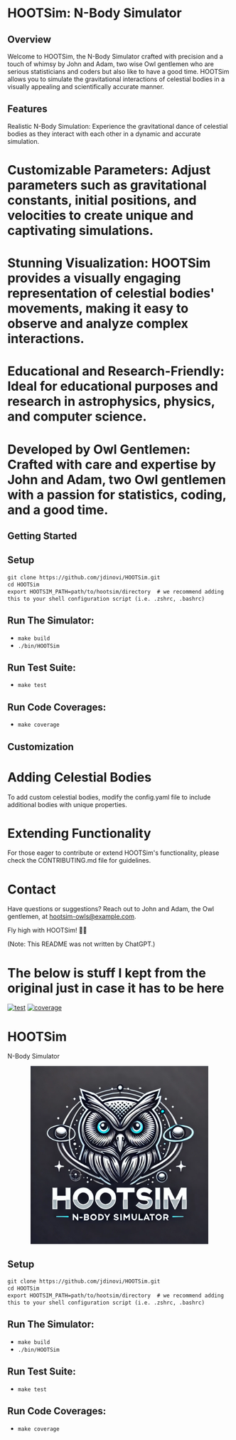 # HOOTSim: N-Body Simulator

## Overview ##
Welcome to HOOTSim, the N-Body Simulator crafted with precision and a touch of whimsy by John and Adam, two wise Owl gentlemen who are serious statisticians and coders but also like to have a good time. HOOTSim allows you to simulate the gravitational interactions of celestial bodies in a visually appealing and scientifically accurate manner.

## Features ##
Realistic N-Body Simulation: Experience the gravitational dance of celestial bodies as they interact with each other in a dynamic and accurate simulation.

# Customizable Parameters: Adjust parameters such as gravitational constants, initial positions, and velocities to create unique and captivating simulations.

# Stunning Visualization: HOOTSim provides a visually engaging representation of celestial bodies' movements, making it easy to observe and analyze complex interactions.

# Educational and Research-Friendly: Ideal for educational purposes and research in astrophysics, physics, and computer science.

# Developed by Owl Gentlemen: Crafted with care and expertise by John and Adam, two Owl gentlemen with a passion for statistics, coding, and a good time.

## Getting Started ##
## Setup
```
git clone https://github.com/jdinovi/HOOTSim.git
cd HOOTSim
export HOOTSIM_PATH=path/to/hootsim/directory  # we recommend adding this to your shell configuration script (i.e. .zshrc, .bashrc)
```

## Run The Simulator:
* `make build`
*  `./bin/HOOTSim`

## Run Test Suite:
* `make test`

## Run Code Coverages:
* `make coverage`

## Customization ##
# Adding Celestial Bodies
To add custom celestial bodies, modify the config.yaml file to include additional bodies with unique properties.

# Extending Functionality
For those eager to contribute or extend HOOTSim's functionality, please check the CONTRIBUTING.md file for guidelines.

# Contact
Have questions or suggestions? Reach out to John and Adam, the Owl gentlemen, at hootsim-owls@example.com.

Fly high with HOOTSim! 🦉✨

(Note: This README was not written by ChatGPT.)


# The below is stuff I kept from the original just in case it has to be here

[![test](https://github.com/jdinovi/HOOTSim/actions/workflows/test.yml/badge.svg)](https://github.com/jdinovi/HOOTSim/actions/workflows/test.yml) [![coverage](https://github.com/jdinovi/HOOTSim/actions/workflows/coverage.yml/badge.svg)](https://github.com/jdinovi/HOOTSim/actions/workflows/coverage.yml)



# HOOTSim
N-Body Simulator

<p align="center">
  <img src="hootsim_logo.png" alt="drawing" width="400"/>
</p>

## Setup
```
git clone https://github.com/jdinovi/HOOTSim.git
cd HOOTSim
export HOOTSIM_PATH=path/to/hootsim/directory  # we recommend adding this to your shell configuration script (i.e. .zshrc, .bashrc)
```

## Run The Simulator:
* `make build`
*  `./bin/HOOTSim`

## Run Test Suite:
* `make test`

## Run Code Coverages:
* `make coverage`
